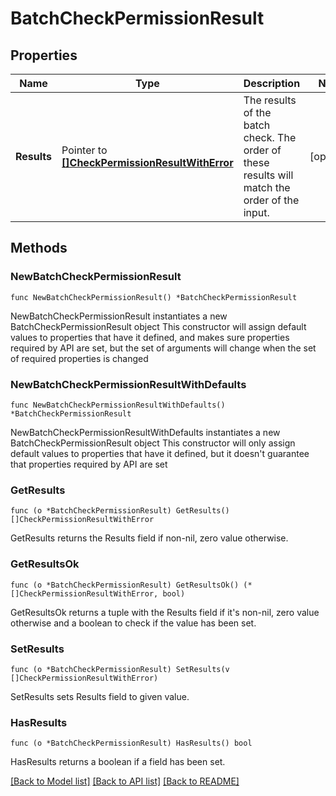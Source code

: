 # BatchCheckPermissionResult

## Properties

Name | Type | Description | Notes
------------ | ------------- | ------------- | -------------
**Results** | Pointer to [**[]CheckPermissionResultWithError**](CheckPermissionResultWithError.md) | The results of the batch check. The order of these results will match the order of the input. | [optional] 

## Methods

### NewBatchCheckPermissionResult

`func NewBatchCheckPermissionResult() *BatchCheckPermissionResult`

NewBatchCheckPermissionResult instantiates a new BatchCheckPermissionResult object
This constructor will assign default values to properties that have it defined,
and makes sure properties required by API are set, but the set of arguments
will change when the set of required properties is changed

### NewBatchCheckPermissionResultWithDefaults

`func NewBatchCheckPermissionResultWithDefaults() *BatchCheckPermissionResult`

NewBatchCheckPermissionResultWithDefaults instantiates a new BatchCheckPermissionResult object
This constructor will only assign default values to properties that have it defined,
but it doesn't guarantee that properties required by API are set

### GetResults

`func (o *BatchCheckPermissionResult) GetResults() []CheckPermissionResultWithError`

GetResults returns the Results field if non-nil, zero value otherwise.

### GetResultsOk

`func (o *BatchCheckPermissionResult) GetResultsOk() (*[]CheckPermissionResultWithError, bool)`

GetResultsOk returns a tuple with the Results field if it's non-nil, zero value otherwise
and a boolean to check if the value has been set.

### SetResults

`func (o *BatchCheckPermissionResult) SetResults(v []CheckPermissionResultWithError)`

SetResults sets Results field to given value.

### HasResults

`func (o *BatchCheckPermissionResult) HasResults() bool`

HasResults returns a boolean if a field has been set.


[[Back to Model list]](../README.md#documentation-for-models) [[Back to API list]](../README.md#documentation-for-api-endpoints) [[Back to README]](../README.md)


